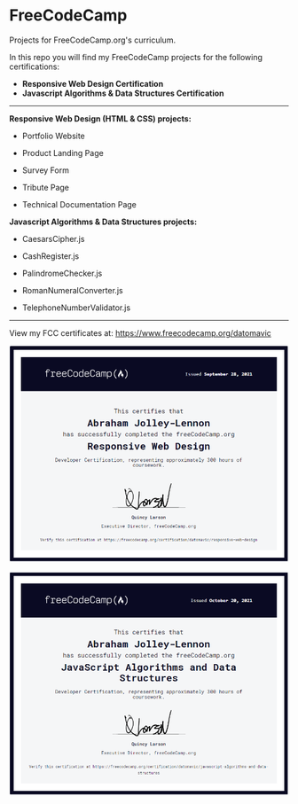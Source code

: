 # FreeCodeCamp #
Projects for FreeCodeCamp.org's curriculum.

In this repo you will find my FreeCodeCamp projects for the following certifications:

* **Responsive Web Design Certification**
* **Javascript Algorithms & Data Structures Certification**
-----
**Responsive Web Design (HTML & CSS) projects:**

* Portfolio Website

* Product Landing Page

* Survey Form

* Tribute Page

* Technical Documentation Page

**Javascript Algorithms & Data Structures projects:**

* CaesarsCipher.js

* CashRegister.js

* PalindromeChecker.js

* RomanNumeralConverter.js

* TelephoneNumberValidator.js

-----

View my FCC certificates at: https://www.freecodecamp.org/datomavic

![alt text](https://github.com/datomavic/FreeCodeCamp/blob/main/Responsive%20Web%20Design%20Certificate.png?raw=true)

![alt text](https://github.com/datomavic/FreeCodeCamp/blob/main/Javascript%20Algorithms%20%26%20Data%20Structures%20Certificate.png?raw=true)